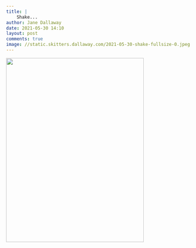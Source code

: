 ```yaml
---
title: |
    Shake...
author: Jane Dallaway
date: 2021-05-30 14:10
layout: post
comments: true
image: //static.skitters.dallaway.com/2021-05-30-shake-fullsize-0.jpeg
---
```




<a href="//static.skitters.dallaway.com/2021-05-30-shake-fullsize-0.jpeg"><img src="//static.skitters.dallaway.com/2021-05-30-shake-thumb-0.jpeg" width="375" height="500"></a>

